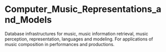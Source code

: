 # Computer_Music_Representations_and_Models
Database infrastructures for music, music information retrieval, music perception, representation, languages and modeling.
For applications of music composition in performances and productions.
